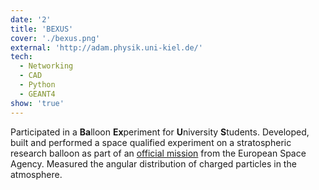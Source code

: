 ```yaml
---
date: '2'
title: 'BEXUS'
cover: './bexus.png'
external: 'http://adam.physik.uni-kiel.de/'
tech:
  - Networking
  - CAD
  - Python
  - GEANT4
show: 'true'
---
```


Participated in a **Ba**lloon **Ex**periment for **U**niversity **S**tudents. Developed, built and performed a space qualified experiment on a stratospheric research balloon as part of an [official mission](http://rexusbexus.net/) from the European Space Agency. Measured the angular distribution of charged particles in the atmosphere.
